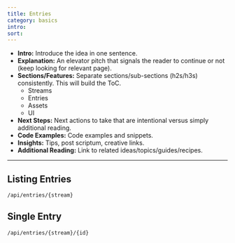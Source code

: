 ```yaml
---
title: Entries
category: basics
intro:
sort: 
---
```


- **Intro:** Introduce the idea in one sentence.
- **Explanation:** An elevator pitch that signals the reader to continue or not (keep looking for relevant page).
- **Sections/Features:** Separate sections/sub-sections (h2s/h3s) consistently. This will build the ToC.
    - Streams
    - Entries
    - Assets
    - UI
- **Next Steps:** Next actions to take that are intentional versus simply additional reading.
- **Code Examples:** Code examples and snippets.
- **Insights:** Tips, post scriptum, creative links.
- **Additional Reading:** Link to related ideas/topics/guides/recipes.

<hr>

## Listing Entries

`/api/entries/{stream}`

## Single Entry

`/api/entries/{stream}/{id}`

